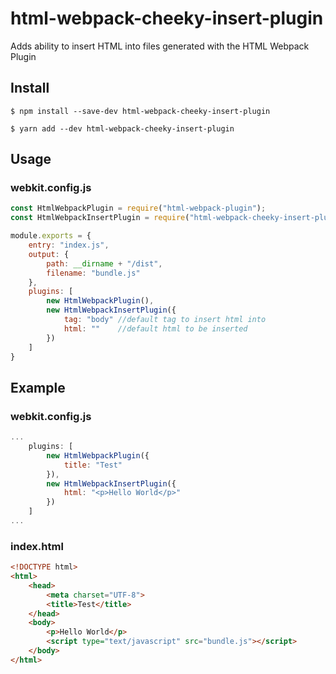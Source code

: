 # html-webpack-cheeky-insert-plugin
Adds ability to insert HTML into files generated with the HTML Webpack Plugin

## Install
```console
$ npm install --save-dev html-webpack-cheeky-insert-plugin
```
```console
$ yarn add --dev html-webpack-cheeky-insert-plugin
```

## Usage
### webkit.config.js
```javascript
const HtmlWebpackPlugin = require("html-webpack-plugin");
const HtmlWebpackInsertPlugin = require("html-webpack-cheeky-insert-plugin");

module.exports = {
	entry: "index.js",
	output: {
		path: __dirname + "/dist",
		filename: "bundle.js"
	},
	plugins: [
		new HtmlWebpackPlugin(),
		new HtmlWebpackInsertPlugin({
			tag: "body"	//default tag to insert html into
			html: "" 	//default html to be inserted
		})
	]
}

```

## Example
### webkit.config.js
```javascript
...
	plugins: [
		new HtmlWebpackPlugin({
			title: "Test"
		}),
		new HtmlWebpackInsertPlugin({
			html: "<p>Hello World</p>"
		})
	]
...
```
### index.html
```html
<!DOCTYPE html>
<html>
	<head>
		<meta charset="UTF-8">
		<title>Test</title>
	</head>
	<body>
		<p>Hello World</p>
		<script type="text/javascript" src="bundle.js"></script>
	</body>
</html>
```
